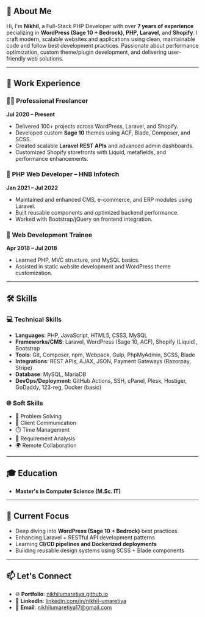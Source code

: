 ## 👋 About Me

Hi, I'm **Nikhil**, a Full-Stack PHP Developer with over **7 years of experience** pecializing in **WordPress (Sage 10 + Bedrock)**, **PHP**, **Laravel**, and **Shopify**. I craft modern, scalable websites and applications using clean, maintainable code and follow best development practices. Passionate about performance optimization, custom theme/plugin development, and delivering user-friendly web solutions.

---

## 💼 Work Experience

### 🧑‍💻 Professional Freelancer  
**Jul 2020 – Present**  
- Delivered 100+ projects across WordPress, Laravel, and Shopify.
- Developed custom **Sage 10** themes using ACF, Blade, Composer, and SCSS.
- Created scalable **Laravel REST APIs** and advanced admin dashboards.
- Customized Shopify storefronts with Liquid, metafields, and performance enhancements.

### 💼 PHP Web Developer – HNB Infotech  
**Jan 2021 – Jul 2022**  
- Maintained and enhanced CMS, e-commerce, and ERP modules using Laravel.
- Built reusable components and optimized backend performance.
- Worked with Bootstrap/jQuery on frontend integration.

### 🏁 Web Development Trainee  
**Apr 2018 – Jul 2018**  
- Learned PHP, MVC structure, and MySQL basics.
- Assisted in static website development and WordPress theme customization.

---

## 🛠️ Skills

### 💻 Technical Skills
- **Languages**: PHP, JavaScript, HTML5, CSS3, MySQL
- **Frameworks/CMS**: Laravel, WordPress (Sage 10, ACF), Shopify (Liquid), Bootstrap
- **Tools**: Git, Composer, npm, Webpack, Gulp, PhpMyAdmin, SCSS, Blade
- **Integrations**: REST APIs, AJAX, JSON, Payment Gateways (Razorpay, Stripe)
- **Database**: MySQL, MariaDB
- **DevOps/Deployment**: GitHub Actions, SSH, cPanel, Plesk, Hostiger, GoDaddy, 123-reg, Docker (basic)

### 🌐 Soft Skills
- 🧠 Problem Solving  
- 💬 Client Communication  
- ⏱️ Time Management  
- 🧾 Requirement Analysis  
- 🌍 Remote Collaboration  

---

## 🎓 Education

- **Master's in Computer Science (M.Sc. IT)**

---

## 🌱 Current Focus

- Deep diving into **WordPress (Sage 10 + Bedrock)** best practices
- Enhancing Laravel + RESTful API development patterns
- Learning **CI/CD pipelines and Dockerized deployments**
- Building reusable design systems using SCSS + Blade components

---

## 📫 Let's Connect

- 🌐 **Portfolio**: [nikhilumaretiya.github.io](https://nikhilumaretiya.github.io)  
- 💼 **LinkedIn**: [linkedin.com/in/nikhil-umaretiya](https://www.linkedin.com/in/nikhil-umaretiya)  
- 📧 **Email**: nikhilumaretiya17@gmail.com
